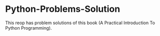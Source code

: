 # Python-Problems-Solution
This reop has problem solutions of this book (A Practical Introduction To Python Programming).
